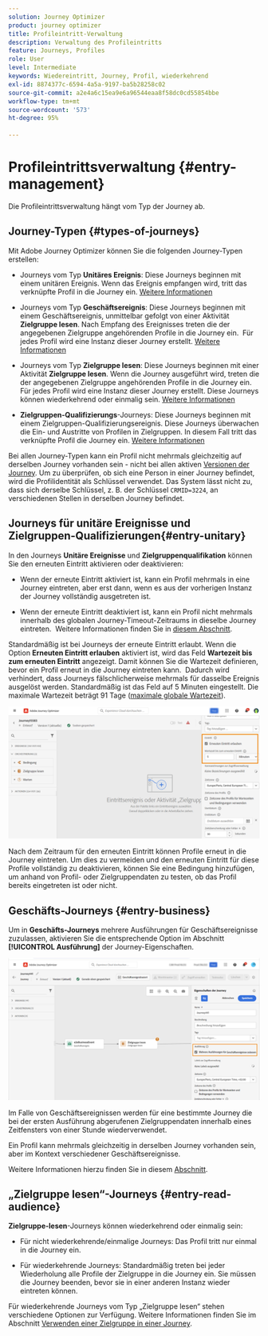 ```yaml
---
solution: Journey Optimizer
product: journey optimizer
title: Profileintritt-Verwaltung
description: Verwaltung des Profileintritts
feature: Journeys, Profiles
role: User
level: Intermediate
keywords: Wiedereintritt, Journey, Profil, wiederkehrend
exl-id: 8874377c-6594-4a5a-9197-ba5b28258c02
source-git-commit: a2e4a6c15ea9e6a96544eaa8f58dc0cd55854bbe
workflow-type: tm+mt
source-wordcount: '573'
ht-degree: 95%

---
```



# Profileintrittsverwaltung {#entry-management}

Die Profileintrittsverwaltung hängt vom Typ der Journey ab. 

## Journey-Typen {#types-of-journeys}

Mit Adobe Journey Optimizer können Sie die folgenden Journey-Typen erstellen:

* Journeys vom Typ **Unitäres Ereignis**: Diese Journeys beginnen mit einem unitären Ereignis. Wenn das Ereignis empfangen wird, tritt das verknüpfte Profil in die Journey ein. [Weitere Informationen](#entry-unitary)

* Journeys vom Typ **Geschäftsereignis**: Diese Journeys beginnen mit einem Geschäftsereignis, unmittelbar gefolgt von einer Aktivität **Zielgruppe lesen**. Nach Empfang des Ereignisses treten die der angegebenen Zielgruppe angehörenden Profile in die Journey ein.  Für jedes Profil wird eine Instanz dieser Journey erstellt. [Weitere Informationen](#entry-business)

* Journeys vom Typ **Zielgruppe lesen**: Diese Journeys beginnen mit einer Aktivität **Zielgruppe lesen**. Wenn die Journey ausgeführt wird, treten die der angegebenen Zielgruppe angehörenden Profile in die Journey ein. Für jedes Profil wird eine Instanz dieser Journey erstellt. Diese Journeys können wiederkehrend oder einmalig sein. [Weitere Informationen](#entry-read-audience)

* **Zielgruppen-Qualifizierungs**-Journeys: Diese Journeys beginnen mit einem Zielgruppen-Qualifizierungsereignis. Diese Journeys überwachen die Ein- und Austritte von Profilen in Zielgruppen. In diesem Fall tritt das verknüpfte Profil die Journey ein. [Weitere Informationen](#entry-unitary)

Bei allen Journey-Typen kann ein Profil nicht mehrmals gleichzeitig auf derselben Journey vorhanden sein - nicht bei allen aktiven [Versionen der Journey](publishing-the-journey.md#journey-versions-journey-versions). Um zu überprüfen, ob sich eine Person in einer Journey befindet, wird die Profilidentität als Schlüssel verwendet. Das System lässt nicht zu, dass sich derselbe Schlüssel, z. B. der Schlüssel `CRMID=3224`, an verschiedenen Stellen in derselben Journey befindet.

## Journeys für unitäre Ereignisse und Zielgruppen-Qualifizierungen{#entry-unitary}

In den Journeys **Unitäre Ereignisse** und **Zielgruppenqualifikation** können Sie den erneuten Eintritt aktivieren oder deaktivieren:

* Wenn der erneute Eintritt aktiviert ist, kann ein Profil mehrmals in eine Journey eintreten, aber erst dann, wenn es aus der vorherigen Instanz der Journey vollständig ausgetreten ist.

* Wenn der erneute Eintritt deaktiviert ist, kann ein Profil nicht mehrmals innerhalb des globalen Journey-Timeout-Zeitraums in dieselbe Journey eintreten.  Weitere Informationen finden Sie in [diesem Abschnitt](../building-journeys/journey-properties.md#global_timeout).

Standardmäßig ist bei Journeys der erneute Eintritt erlaubt. Wenn die Option **Erneuten Eintritt erlauben** aktiviert ist, wird das Feld **Wartezeit bis zum erneuten Eintritt** angezeigt. Damit können Sie die Wartezeit definieren, bevor ein Profil erneut in die Journey eintreten kann.  Dadurch wird verhindert, dass Journeys fälschlicherweise mehrmals für dasselbe Ereignis ausgelöst werden. Standardmäßig ist das Feld auf 5 Minuten eingestellt. Die maximale Wartezeit beträgt 91 Tage ([maximale globale Wartezeit](journey-properties.md#global_timeout)).

<!--
When a journey ends, its status is **[!UICONTROL Closed]**. New individuals can no longer enter the journey. Persons already in the journey automatically exit the journey. 
-->

![](assets/journey-re-entrance.png)

Nach dem Zeitraum für den erneuten Eintritt können Profile erneut in die Journey eintreten. Um dies zu vermeiden und den erneuten Eintritt für diese Profile vollständig zu deaktivieren, können Sie eine Bedingung hinzufügen, um anhand von Profil- oder Zielgruppendaten zu testen, ob das Profil bereits eingetreten ist oder nicht.

<!--
Due to the 30-day journey timeout, when journey reentrance is not allowed, we cannot make sure the reentrance blocking will work more than 91 days. Indeed, as we remove all information about persons who entered the journey 91 days after they enter, we cannot know the person entered previously, more than 91 days ago. -->

## Geschäfts-Journeys {#entry-business}

<!--
Business events follow reentrance rules in the same way as for unitary events. If a journey allows reentrance, the next business event will be processed.
-->

Um in **Geschäfts-Journeys** mehrere Ausführungen für Geschäftsereignisse zuzulassen, aktivieren Sie die entsprechende Option im Abschnitt **[!UICONTROL Ausführung]** der Journey-Eigenschaften.

![](assets/business-entry.png)

Im Falle von Geschäftsereignissen werden für eine bestimmte Journey die bei der ersten Ausführung abgerufenen Zielgruppendaten innerhalb eines Zeitfensters von einer Stunde wiederverwendet.

Ein Profil kann mehrmals gleichzeitig in derselben Journey vorhanden sein, aber im Kontext verschiedener Geschäftsereignisse.

Weitere Informationen hierzu finden Sie in diesem [Abschnitt](../event/about-creating-business.md).

## „Zielgruppe lesen“-Journeys {#entry-read-audience}

**Zielgruppe-lesen**-Journeys können wiederkehrend oder einmalig sein:

* Für nicht wiederkehrende/einmalige Journeys: Das Profil tritt nur einmal in die Journey ein.

* Für wiederkehrende Journeys: Standardmäßig treten bei jeder Wiederholung alle Profile der Zielgruppe in die Journey ein. Sie müssen die Journey beenden, bevor sie in einer anderen Instanz wieder eintreten können.

Für wiederkehrende Journeys vom Typ „Zielgruppe lesen“ stehen verschiedene Optionen zur Verfügung. Weitere Informationen finden Sie im Abschnitt [Verwenden einer Zielgruppe in einer Journey](../building-journeys/read-audience.md).

<!--
After 91 days, a Read audience journey switches to the **Finished** status. This behavior is set for 91 days only (i.e. journey timeout default value) as all information about profiles who entered the journey is removed 91 days after they entered. Persons still in the journey automatically are impacted. They exit the journey after the 30 day timeout. 
-->
